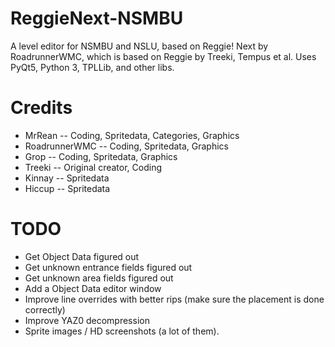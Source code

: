 # ReggieNext-NSMBU
A level editor for NSMBU and NSLU, based on Reggie! Next by RoadrunnerWMC, which is based on Reggie by Treeki, Tempus et al. Uses PyQt5, Python 3, TPLLib, and other libs.

# Credits
- MrRean -- Coding, Spritedata, Categories, Graphics
- RoadrunnerWMC -- Coding, Spritedata, Graphics
- Grop -- Coding, Spritedata, Graphics
- Treeki -- Original creator, Coding
- Kinnay -- Spritedata
- Hiccup -- Spritedata

# TODO
- Get Object Data figured out
- Get unknown entrance fields figured out
- Get unknown area fields figured out
- Add a Object Data editor window
- Improve line overrides with better rips (make sure the placement is done correctly)
- Improve YAZ0 decompression
- Sprite images / HD screenshots (a lot of them).
